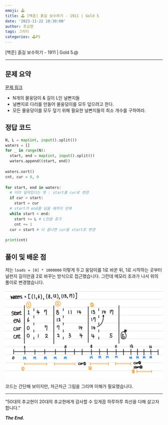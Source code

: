 ```yaml
---
emoji: 🕹️
title: 🕹️ [백준] 흙길 보수하기 - 1911 | Gold 5
date: '2023-11-22 10:30:00'
author: 추교현
tags: 그리디
categories: 🕹️PS
---
```


[백준] 흙길 보수하기 - 1911 | Gold 5.@

---

## 문제 요약

[문제 링크](https://www.acmicpc.net/problem/1911)

- N개의 물웅덩이 & 길이 L인 널빤지들
- 널빤지로 다리를 만들어 물웅덩이를 모두 덮으려고 한다.
- 모든 물웅덩이를 모두 덮기 위해 필요한 널빤지들의 최소 개수를 구하여라.

## 정답 코드

```python
N, L = map(int, input().split())
waters = []
for _ in range(N):
  start, end = map(int, input().split())
  waters.append((start, end))

waters.sort()
cnt, cur = 0, 0

for start, end in waters:
  # 이미 덮여있다는 뜻 : start를 cur로 변경
  if cur > start:
    start = cur
  # start가 end를 넘을 때까지 반복
  while start < end:
    start += L # L만큼 증가
    cnt += 1
  cur = start # 다 끝나면 cur을 start로 변경

print(cnt)
```

## 풀이 및 배운 점

저는 `loads = [0] * 1000000` 이렇게 두고 웅덩이를 1로 바꾼 뒤, 1로 시작하는 곳부터 널판지 길이만큼 2로 바꾸는 방식으로 접근했습니다. 그런데 메모리 초과가 나서 위의 풀이로 변경했습니다.

![boj-1911-1.jpeg](boj-1911-1.jpeg)

코드는 간단해 보이지만, 차근차근 그림을 그리며 이해가 필요했습니다.

---

"50대의 추교현이 20대의 추교현에게 감사할 수 있게끔 하루하루 최선을 다해 살고자 합니다."

**_The End._**
